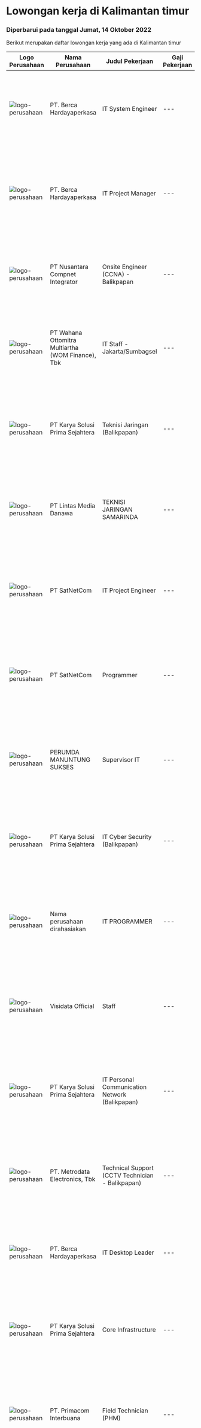 
  # Lowongan kerja di Kalimantan timur

  ### Diperbarui pada tanggal Jumat, 14 Oktober 2022

  Berikut merupakan daftar lowongan kerja yang ada di Kalimantan timur

  |Logo Perusahaan | Nama Perusahaan | Judul Pekerjaan | Gaji Pekerjaan | Lokasi | Deskripsi | Tanggal diunggah | Pranala |
  | -------------- | --------------- | --------------- | --------- | --------- | -------------- | ------- | ----------- |
  |![logo-perusahaan](https://image-service-cdn.seek.com.au/6a76252207cfed561e664c874d4631f4aefd8409/ee4dce1061f3f616224767ad58cb2fc751b8d2dc)|PT. Berca Hardayaperkasa|IT System Engineer|---|Jakarta Pusat|Description: Monitoring and managing all installed systems and infrastructure include PC and notebook Handle windows server 2008 Handle server email,...|Kamis, 13 Oktober 2022|https://www.jobstreet.co.id/id/job/it-system-engineer-4055250?token=0~b0df1cbe-00ad-4c1d-a305-e54c5e892390&sectionRank=1&jobId=jobstreet-id-job-4055250|
|![logo-perusahaan](https://image-service-cdn.seek.com.au/6a76252207cfed561e664c874d4631f4aefd8409/ee4dce1061f3f616224767ad58cb2fc751b8d2dc)|PT. Berca Hardayaperkasa|IT Project Manager|---|Jakarta Raya|Deskripsi: Menangani dan mengontrol berlangsungnya project sesuai dengan waktu yang telah ditentukan. Berkoordinasi dengan client/management untuk...|Kamis, 13 Oktober 2022|https://www.jobstreet.co.id/id/job/it-project-manager-4055283?token=0~b0df1cbe-00ad-4c1d-a305-e54c5e892390&sectionRank=2&jobId=jobstreet-id-job-4055283|
|![logo-perusahaan](https://image-service-cdn.seek.com.au/faf1379cb2f8ff5c87162dc20c60c0d2f63dba1c/ee4dce1061f3f616224767ad58cb2fc751b8d2dc)|PT Nusantara Compnet Integrator|Onsite Engineer (CCNA) - Balikpapan|---|Balikpapan|Job Descriptions : Analyze customer needs Provide solutions and give recommendations to the customer according to their needs Preventive and...|Kamis, 13 Oktober 2022|https://www.jobstreet.co.id/id/job/onsite-engineer-ccna-balikpapan-4047918?token=0~b0df1cbe-00ad-4c1d-a305-e54c5e892390&sectionRank=3&jobId=jobstreet-id-job-4047918|
|![logo-perusahaan](https://image-service-cdn.seek.com.au/0cd0ed723dba304d73bfec64ce263da9360da79b/ee4dce1061f3f616224767ad58cb2fc751b8d2dc)|PT Wahana Ottomitra Multiartha (WOM Finance), Tbk|IT Staff - Jakarta/Sumbagsel|---|Samarinda|Job Description: Troubleshoot all IT system and network problems Monitoring and maintaining computer systems and networks Installing and configuring...|Selasa, 11 Oktober 2022|https://www.jobstreet.co.id/id/job/it-staff-jakarta-sumbagsel-4062697?token=0~b0df1cbe-00ad-4c1d-a305-e54c5e892390&sectionRank=4&jobId=jobstreet-id-job-4062697|
|![logo-perusahaan](https://image-service-cdn.seek.com.au/bb0f2c313297f2db3d497466b95d7da85644edc0/ee4dce1061f3f616224767ad58cb2fc751b8d2dc)|PT Karya Solusi Prima Sejahtera|Teknisi Jaringan (Balikpapan)|---|Balikpapan|KUALIFIKASI Pendidikan minimal SMK Teknik Komputer &amp; Jaringan/D3 jurusan Telekomunikasi Memiliki pengalaman sebagai teknisi minimal 1 tahun ...|Rabu, 12 Oktober 2022|https://www.jobstreet.co.id/id/job/teknisi-jaringan-balikpapan-4052341?token=0~b0df1cbe-00ad-4c1d-a305-e54c5e892390&sectionRank=5&jobId=jobstreet-id-job-4052341|
|![logo-perusahaan](https://image-service-cdn.seek.com.au/4cc5b4edd8a09fb41741a122f57ee79a81b9a89e/ee4dce1061f3f616224767ad58cb2fc751b8d2dc)|PT Lintas Media Danawa|TEKNISI JARINGAN SAMARINDA|---|Samarinda|Kualifikasi: Usia maksimum saat melamar adalah 28 tahun Lulusan SMK/D3/S1 (TKJ, Teknik elektro, informatika, ilmu computer) dan sejenisnya Minimal...|Senin, 10 Oktober 2022|https://www.jobstreet.co.id/id/job/teknisi-jaringan-samarinda-4060990?token=0~b0df1cbe-00ad-4c1d-a305-e54c5e892390&sectionRank=6&jobId=jobstreet-id-job-4060990|
|![logo-perusahaan](https://image-service-cdn.seek.com.au/6108f58b8d52b8e5523830ee4b11d6074377e515/ee4dce1061f3f616224767ad58cb2fc751b8d2dc)|PT SatNetCom|IT Project Engineer|---|Kalimantan Timur|Skills: Good Knowledge about IT System Good Knowledge of wire/wireless computer networking Good Knowledge about Electronic and Electrical System Good...|Kamis, 06 Oktober 2022|https://www.jobstreet.co.id/id/job/it-project-engineer-4057309?token=0~b0df1cbe-00ad-4c1d-a305-e54c5e892390&sectionRank=7&jobId=jobstreet-id-job-4057309|
|![logo-perusahaan](https://image-service-cdn.seek.com.au/05ca75b4ba30cd324b387479b9064c967524655c/ee4dce1061f3f616224767ad58cb2fc751b8d2dc)|PT SatNetCom|Programmer|---|Balikpapan|Specific Requirements: Have good knowledge as programmer. Have experience for C#, Javascript, Windows Server, SQL Server, Basic IoT communication....|Rabu, 05 Oktober 2022|https://www.jobstreet.co.id/id/job/programmer-4056207?token=0~b0df1cbe-00ad-4c1d-a305-e54c5e892390&sectionRank=8&jobId=jobstreet-id-job-4056207|
|![logo-perusahaan](https://i.ibb.co/sqvTCh9/112815900-stock-vector-no-image-available-icon-flat-vector.webp)|PERUMDA MANUNTUNG SUKSES|Supervisor IT|---|Balikpapan|Kualifikasi Pekerjaan Memiliki KTP balikpapan memiliki Sertifikat Oil and Gas Berpengalaman minimal 3 tahun di bidangnya Deskripsi pekerjaan﻿ Membuat...|Rabu, 05 Oktober 2022|https://www.jobstreet.co.id/id/job/supervisor-it-4057008?token=0~b0df1cbe-00ad-4c1d-a305-e54c5e892390&sectionRank=9&jobId=jobstreet-id-job-4057008|
|![logo-perusahaan](https://image-service-cdn.seek.com.au/bb0f2c313297f2db3d497466b95d7da85644edc0/ee4dce1061f3f616224767ad58cb2fc751b8d2dc)|PT Karya Solusi Prima Sejahtera|IT Cyber Security (Balikpapan)|---|Balikpapan|Kualifikasi: Pendidikan D3/S1 Teknik Informatika/Teknik Elektro/Teknik Telekomunikasi. Memiliki pengalaman min. 3 tahun pada bidang terkait. Memiliki...|Selasa, 04 Oktober 2022|https://www.jobstreet.co.id/id/job/it-cyber-security-balikpapan-4035804?token=0~b0df1cbe-00ad-4c1d-a305-e54c5e892390&sectionRank=10&jobId=jobstreet-id-job-4035804|
|![logo-perusahaan](https://i.ibb.co/sqvTCh9/112815900-stock-vector-no-image-available-icon-flat-vector.webp)|Nama perusahaan dirahasiakan|IT PROGRAMMER|---|Balikpapan|USIA MAKSIMAL 35 TAHUN MINIMAL S1 INFORMATIKA ATAU BIDANG TERKAIT MEMILIKI PENGALAMAN MINIMAL 2 TAHUN Paham terkait PHP Framework seperti Laravel,...|Minggu, 02 Oktober 2022|https://www.jobstreet.co.id/id/job/it-programmer-4035274?token=0~b0df1cbe-00ad-4c1d-a305-e54c5e892390&sectionRank=11&jobId=jobstreet-id-job-4035274|
|![logo-perusahaan](https://i.ibb.co/sqvTCh9/112815900-stock-vector-no-image-available-icon-flat-vector.webp)|Visidata Official|Staff|---|Balikpapan|Kualifikasi Pekerjaan Pendidikan minimal SMK jurusan TKJ Dapat dan mampu berkomunikasi dengan baik Jujur, disiplin, dan pekerja keras Mampu instalasi...|Kamis, 06 Oktober 2022|https://www.jobstreet.co.id/id/job/staff-4058061?token=0~b0df1cbe-00ad-4c1d-a305-e54c5e892390&sectionRank=12&jobId=jobstreet-id-job-4058061|
|![logo-perusahaan](https://image-service-cdn.seek.com.au/bb0f2c313297f2db3d497466b95d7da85644edc0/ee4dce1061f3f616224767ad58cb2fc751b8d2dc)|PT Karya Solusi Prima Sejahtera|IT Personal Communication Network (Balikpapan)|---|Balikpapan|KUALIFIKASI: Usia maksimal 25 tahun. Pendidikan diutamakan lulusan SMK jurusan Teknik Komputer dan Jaringan. Memiliki kemampuan komunikasi yang baik...|Sabtu, 01 Oktober 2022|https://www.jobstreet.co.id/id/job/it-personal-communication-network-balikpapan-4034245?token=0~b0df1cbe-00ad-4c1d-a305-e54c5e892390&sectionRank=13&jobId=jobstreet-id-job-4034245|
|![logo-perusahaan](https://image-service-cdn.seek.com.au/0d75518309b56a3cff39daa569b0ba02cc7a22f2/ee4dce1061f3f616224767ad58cb2fc751b8d2dc)|PT. Metrodata Electronics, Tbk|Technical Support (CCTV Technician - Balikpapan)|---|Balikpapan|KUALIFIKASI PERSONIL CCTV Technician Pendidikan minimal D3 Pengalaman minimal 5 tahun Memiliki Sertifikasi bekerja di Ketinggian Maksimal usia 50...|Jumat, 30 September 2022|https://www.jobstreet.co.id/id/job/technical-support-cctv-technician-balikpapan-4039514?token=0~b0df1cbe-00ad-4c1d-a305-e54c5e892390&sectionRank=14&jobId=jobstreet-id-job-4039514|
|![logo-perusahaan](https://image-service-cdn.seek.com.au/52f06d17b1599d3c6518c2d2dcd9c5373397d29d/ee4dce1061f3f616224767ad58cb2fc751b8d2dc)|PT. Berca Hardayaperkasa|IT Desktop Leader|---|Kalimantan Timur|Responsibilities: Analyzing, diagnosing, and installation to several areas including desktop hardware, operating systems, active directory,...|Jumat, 30 September 2022|https://www.jobstreet.co.id/id/job/it-desktop-leader-4050596?token=0~b0df1cbe-00ad-4c1d-a305-e54c5e892390&sectionRank=15&jobId=jobstreet-id-job-4050596|
|![logo-perusahaan](https://image-service-cdn.seek.com.au/bb0f2c313297f2db3d497466b95d7da85644edc0/ee4dce1061f3f616224767ad58cb2fc751b8d2dc)|PT Karya Solusi Prima Sejahtera|Core Infrastructure|---|Balikpapan|Kualifikasi:  Pendidikan Minimal D3/S1 pada bidang yang sesuai. Diutamakan berpengalaman 3 tahun Memiliki Kemampuan Komunikasi yang Baik Mempunyai...|Jumat, 30 September 2022|https://www.jobstreet.co.id/id/job/core-infrastructure-4033534?token=0~b0df1cbe-00ad-4c1d-a305-e54c5e892390&sectionRank=16&jobId=jobstreet-id-job-4033534|
|![logo-perusahaan](https://image-service-cdn.seek.com.au/854a95052fb85ec75c3b07d4e565eed32b017f7f/ee4dce1061f3f616224767ad58cb2fc751b8d2dc)|PT. Primacom Interbuana|Field Technician (PHM)|---|Balikpapan|Kualifikasi: Pendidikan SMK/D3, Teknik Jaringan Komp,/IT/SI/Elektro Memiliki Pengalaman di bidang jaringan Radio/VSAT menjadi nilai tambah Memiliki...|Rabu, 28 September 2022|https://www.jobstreet.co.id/id/job/field-technician-phm-4036794?token=0~b0df1cbe-00ad-4c1d-a305-e54c5e892390&sectionRank=17&jobId=jobstreet-id-job-4036794|
|![logo-perusahaan](https://image-service-cdn.seek.com.au/6a76252207cfed561e664c874d4631f4aefd8409/ee4dce1061f3f616224767ad58cb2fc751b8d2dc)|PT. Berca Hardayaperkasa|IT Helpdesk Support area Kalimantan Timur|---|Balikpapan|Tugas &amp; Tanggung Jawab: Melakukan support helpdesk kepada seluruh karyawan (join domain, data migration, etc.) Melakukan analisa...|Senin, 26 September 2022|https://www.jobstreet.co.id/id/job/it-helpdesk-support-area-kalimantan-timur-4044005?token=0~b0df1cbe-00ad-4c1d-a305-e54c5e892390&sectionRank=18&jobId=jobstreet-id-job-4044005|
|![logo-perusahaan](https://image-service-cdn.seek.com.au/bb0f2c313297f2db3d497466b95d7da85644edc0/ee4dce1061f3f616224767ad58cb2fc751b8d2dc)|PT Karya Solusi Prima Sejahtera|IT Infrastructure (Balikpapan)|---|Balikpapan|KUALIFIKASI: Usia maksimal 25 tahun. Pendidikan diutamakan lulusan SMK jurusan Teknik Komputer dan Jaringan Memiliki kemampuan komunikasi yang baik...|Minggu, 25 September 2022|https://www.jobstreet.co.id/id/job/it-infrastructure-balikpapan-4034139?token=0~b0df1cbe-00ad-4c1d-a305-e54c5e892390&sectionRank=19&jobId=jobstreet-id-job-4034139|
|![logo-perusahaan](https://image-service-cdn.seek.com.au/ff675ef8c2c432ea31bd8eaf90a9b4e0ace27a1c/ee4dce1061f3f616224767ad58cb2fc751b8d2dc)|PT Pratesis|Application Support (Penempatan Balikpapan)|---|Kalimantan Timur|JOB ROLE Giving support for dedicated application Handling client Deliver problem solving  REQUIREMENTS Fresh graduate are welcome to apply Have...|Selasa, 27 September 2022|https://www.jobstreet.co.id/id/job/application-support-penempatan-balikpapan-4046790?token=0~b0df1cbe-00ad-4c1d-a305-e54c5e892390&sectionRank=20&jobId=jobstreet-id-job-4046790|
|![logo-perusahaan](https://image-service-cdn.seek.com.au/bb0f2c313297f2db3d497466b95d7da85644edc0/ee4dce1061f3f616224767ad58cb2fc751b8d2dc)|PT Karya Solusi Prima Sejahtera|Admin & Reporting|---|Balikpapan|Kualifikasi:  Pendidikan Minimal D3/S1 pada bidang yang sesuai. Diutamakan berpengalaman 3 tahun Memiliki Kemampuan Komunikasi yang Baik Mempunyai...|Sabtu, 24 September 2022|https://www.jobstreet.co.id/id/job/admin-reporting-4033511?token=0~b0df1cbe-00ad-4c1d-a305-e54c5e892390&sectionRank=21&jobId=jobstreet-id-job-4033511|
|![logo-perusahaan](https://image-service-cdn.seek.com.au/7683c13df98531e06c6746a4aaa4a41636e7bb3a/ee4dce1061f3f616224767ad58cb2fc751b8d2dc)|PT Binayasa Karya Pratama|TEKNISI KOMPUTER|---|Kalimantan Barat|Tanggung Jawab Pekerjaan: Melakukan pemantauan terhadap perangkat serta maintenance yang bersifat preventif seperti update patch Operating System dan...|Kamis, 22 September 2022|https://www.jobstreet.co.id/id/job/teknisi-komputer-4042027?token=0~b0df1cbe-00ad-4c1d-a305-e54c5e892390&sectionRank=22&jobId=jobstreet-id-job-4042027|
|![logo-perusahaan](https://image-service-cdn.seek.com.au/26b393dd48c975eda8e0a58809c07bd6e5fb0807/ee4dce1061f3f616224767ad58cb2fc751b8d2dc)|PT Radinka Anugra|Help Desk Support Engineer|---|Kota Banda Aceh|Responsibilities: Dealing with incoming faults in a professional, courteous manner over the phone and via email Taking ownership of faults and...|Kamis, 22 September 2022|https://www.jobstreet.co.id/id/job/help-desk-support-engineer-4041916?token=0~b0df1cbe-00ad-4c1d-a305-e54c5e892390&sectionRank=23&jobId=jobstreet-id-job-4041916|
|![logo-perusahaan](https://image-service-cdn.seek.com.au/65ac88dbdfb1f4056a6e96d1d96fb2fc637747ff/ee4dce1061f3f616224767ad58cb2fc751b8d2dc)|PT Tangara Mitrakom (EMTEK Group)|Teknisi VSAT Jakarta Selatan, Jakarta Pusat, Medan, Makassar|---|Jakarta Raya|LOWONGAN INI UNTUK TEKNISI VSAT AREA: TEKNISI VSAT JAKARTA PUSAT TEKNISI VSAT JAKARTA SELATAN TEKNISI VSAT MAKASSAR TEKNISI VSAT MEDAN Deskripsi...|Selasa, 20 September 2022|https://www.jobstreet.co.id/id/job/teknisi-vsat-jakarta-selatan-jakarta-pusat-medan-makassar-4038531?token=0~b0df1cbe-00ad-4c1d-a305-e54c5e892390&sectionRank=24&jobId=jobstreet-id-job-4038531|
|![logo-perusahaan](https://image-service-cdn.seek.com.au/9d58c2a997716298d65050d460916ae63ea6f26a/ee4dce1061f3f616224767ad58cb2fc751b8d2dc)|Rumah Sakit Medika Sangatta|IT Support|---|Kutai Timur|Kualifikasi Pekerjaan Usia maksimal 30 tahun Pendidikan minimal SMA/SMK/ Tekhnik komputer Jaringan Menguasai Jaringan beserta topologinya Mampu...|Selasa, 20 September 2022|https://www.jobstreet.co.id/id/job/it-support-4037863?token=0~b0df1cbe-00ad-4c1d-a305-e54c5e892390&sectionRank=25&jobId=jobstreet-id-job-4037863|


  [Kembali ke daftar lowongan kerja 🔙](../README.md#daftar-lowongan-kerja)
  